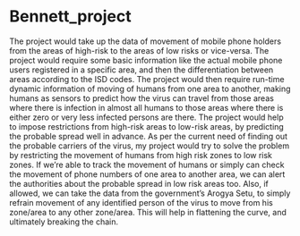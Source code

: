 # Bennett_project
The project would take up the data of movement of mobile phone holders from the areas of high-risk to the areas of low risks or vice-versa. 
The project would require some basic information like the actual mobile phone users registered in a specific area, and then the differentiation between areas according to the ISD codes. 
The project would then require run-time dynamic information of moving of humans from one area to another, making humans as sensors to predict how the virus can travel 
from those areas where there is infection in almost all humans to those areas where there is either zero or very less infected persons are there. 
The project would help to impose restrictions from high-risk areas to low-risk areas, by predicting the probable spread well in advance. 
As per the current need of finding out the probable carriers of the virus, my project would try to solve the problem by restricting the movement of humans 
from high risk zones to low risk zones.
If we’re able to track the movement of humans or simply can check the movement of phone numbers of one area to another area,
we can alert the authorities about the probable spread in low risk areas too. 
Also, if allowed, we can take the data from the government’s Arogya Setu, to simply refrain movement of any identified person of the virus to move from his 
zone/area to any other zone/area. This will help in flattening the curve, and ultimately breaking the chain.
